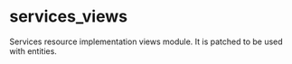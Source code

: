services_views
==============

Services resource implementation views module. It is patched to be used with entities.
